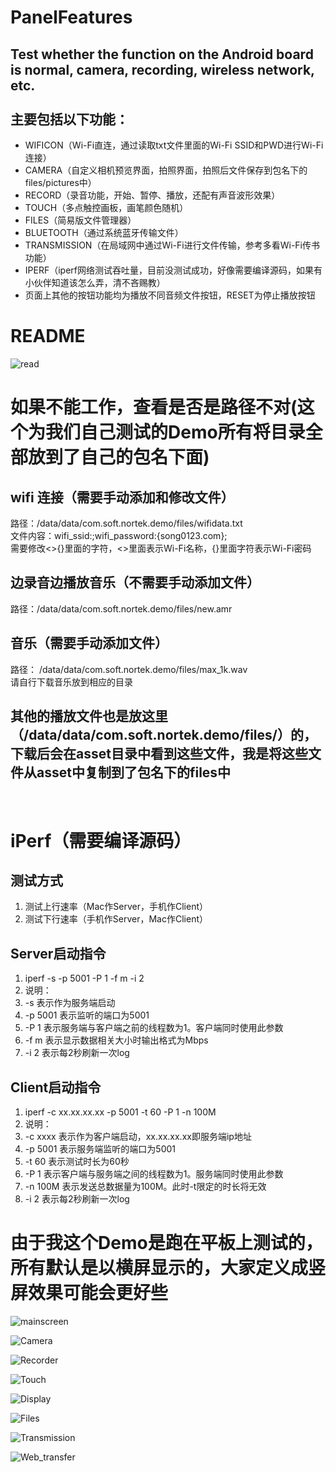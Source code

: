 # PanelFeatures
Test whether the function on the Android board is normal, camera, recording, wireless network, etc.<br><br>
主要包括以下功能：
----
* WIFICON（Wi-Fi直连，通过读取txt文件里面的Wi-Fi SSID和PWD进行Wi-Fi连接）
* CAMERA（自定义相机预览界面，拍照界面，拍照后文件保存到包名下的files/pictures中）
* RECORD（录音功能，开始、暂停、播放，还配有声音波形效果）
* TOUCH（多点触控画板，画笔颜色随机）
* FILES（简易版文件管理器）
* BLUETOOTH（通过系统蓝牙传输文件）
* TRANSMISSION（在局域网中通过Wi-Fi进行文件传输，参考多看Wi-Fi传书功能）
* IPERF（iperf网络测试吞吐量，目前没测试成功，好像需要编译源码，如果有小伙伴知道该怎么弄，清不吝赐教）
* 页面上其他的按钮功能均为播放不同音频文件按钮，RESET为停止播放按钮

README
=====

![read](https://github.com/AndySung/readme_add_pic/blob/master/panelfetrues_demand.png "read")

如果不能工作，查看是否是路径不对(这个为我们自己测试的Demo所有将目录全部放到了自己的包名下面)
====

wifi 连接（需要手动添加和修改文件）
----

路径：/data/data/com.soft.nortek.demo/files/wifidata.txt <br>
文件内容：wifi_ssid:<HUAWEI P9>;wifi_password:{song0123.com};<br>
需要修改<>{}里面的字符，<>里面表示Wi-Fi名称，{}里面字符表示Wi-Fi密码<br>


边录音边播放音乐（不需要手动添加文件）
----
路径：/data/data/com.soft.nortek.demo/files/new.amr<br>



音乐（需要手动添加文件）
----
路径： /data/data/com.soft.nortek.demo/files/max_1k.wav <br>
请自行下载音乐放到相应的目录 <br>

其他的播放文件也是放这里（/data/data/com.soft.nortek.demo/files/）的，下载后会在asset目录中看到这些文件，我是将这些文件从asset中复制到了包名下的files中
----
<br>


iPerf（需要编译源码）
=====
测试方式
-----
1. 测试上行速率（Mac作Server，手机作Client）<br>
2. 测试下行速率（手机作Server，Mac作Client）<br>


Server启动指令
-----

1. iperf -s -p 5001 -P 1 -f m -i 2 <br>
2. 说明：<br>
3. -s      表示作为服务端启动 <br>
4. -p 5001 表示监听的端口为5001 <br>
5. -P 1    表示服务端与客户端之前的线程数为1。客户端同时使用此参数 <br>
6. -f m    表示显示数据相关大小时输出格式为Mbps <br>
7. -i 2    表示每2秒刷新一次log <br>


Client启动指令
-----

1. iperf -c xx.xx.xx.xx -p 5001 -t 60 -P 1 -n 100M <br>
2. 说明：<br>
3. -c xxxx 表示作为客户端启动，xx.xx.xx.xx即服务端ip地址 <br>
4. -p 5001 表示服务端监听的端口为5001 <br>
5. -t 60   表示测试时长为60秒 <br>
6. -P 1    表示客户端与服务端之间的线程数为1。服务端同时使用此参数 <br>
7. -n 100M 表示发送总数据量为100M。此时-t限定的时长将无效 <br>
8. -i 2    表示每2秒刷新一次log <br>


由于我这个Demo是跑在平板上测试的，所有默认是以横屏显示的，大家定义成竖屏效果可能会更好些
========

![mainscreen](https://github.com/AndySung/readme_add_pic/blob/master/screenshot_main.png "MainScreen")


![Camera](https://github.com/AndySung/readme_add_pic/blob/master/screenshot_camera.png "Camera")

![Recorder](https://github.com/AndySung/readme_add_pic/blob/master/screenshot_record.png "Recorder")

![Touch](https://github.com/AndySung/readme_add_pic/blob/master/screenshot_duodian.png "Touch")

![Display](https://github.com/AndySung/readme_add_pic/blob/master/screenshot_display.png "Display")

![Files](https://github.com/AndySung/readme_add_pic/blob/master/screenshot_filemanage.png "Files")

![Transmission](https://github.com/AndySung/readme_add_pic/blob/master/screenshot_wifitransfer.png "Transmission")

![Web_transfer](https://github.com/AndySung/readme_add_pic/blob/master/wifi_transfer.png "Web_Transfer")


